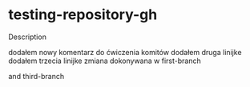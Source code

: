 # testing-repository-gh
Description

dodałem nowy komentarz do ćwiczenia komitów
dodałem druga linijke
dodałem trzecia linijke
zmiana dokonywana w first-branch


and third-branch